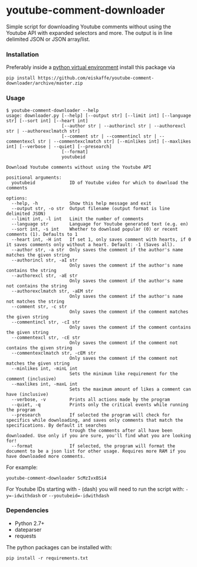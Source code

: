 # youtube-comment-downloader
Simple script for downloading Youtube comments without using the Youtube API with expanded selectors and more. The output is in line delimited JSON or JSON array/list.

### Installation

Preferably inside a [python virtual environment](https://virtualenv.pypa.io/en/latest/) install this package via

```
pip install https://github.com/eiskaffe/youtube-comment-downloader/archive/master.zip
```

### Usage
```
$ youtube-comment-downloader --help
usage: downloader.py [--help] [--output str] [--limit int] [--language str] [--sort int] [--heart int]
                     [--author str | --authorincl str | --authorexcl str | --authorexclmatch str]
                     [--comment str | --commentincl str | --commentexcl str | --commentexclmatch str] [--minlikes int] [--maxlikes int] [--verbose | --quiet] [--presearch]
                     [--format]
                     youtubeid

Download Youtube comments without using the Youtube API

positional arguments:
  youtubeid             ID of Youtube video for which to download the comments

options:
  --help, -h            Show this help message and exit
  --output str, -o str  Output filename (output format is line delimited JSON)
  --limit int, -l int   Limit the number of comments
  --language str        Language for Youtube generated text (e.g. en)
  --sort int, -s int    Whether to download popular (0) or recent comments (1). Defaults to 1
  --heart int, -H int   If set 1, only saves comment with hearts, if 0 it saves comments only without a heart. Default: -1 (Saves all).
  --author str, -a str  Only saves the comment if the author's name matches the given string
  --authorincl str, -aI str
                        Only saves the comment if the author's name contains the string
  --authorexcl str, -aE str
                        Only saves the comment if the author's name not contains the string
  --authorexclmatch str, -aEM str
                        Only saves the comment if the author's name not matches the string
  --comment str, -c str
                        Only saves the comment if the comment matches the given string
  --commentincl str, -cI str
                        Only saves the comment if the comment contains the given string
  --commentexcl str, -cE str
                        Only saves the comment if the comment not contains the given string
  --commentexclmatch str, -cEM str
                        Only saves the comment if the comment not matches the given string
  --minlikes int, -minL int
                        Sets the minimum like requirement for the comment (inclusive)
  --maxlikes int, -maxL int
                        Sets the maximum amount of likes a comment can have (inclusive)
  --verbose, -v         Prints all actions made by the program
  --quiet, -q           Prints only the critical events while running the program
  --presearch           If selected the program will check for specifics while downloading, and saves only comments that match the specifications. By default it searches
                        trough the comments after all have been downloaded. Use only if you are sure, you'll find what you are looking for!
  --format              If selected, the program will format the document to be a json list for other usage. Requires more RAM if you have downloaded more comments.
```

For example:
```
youtube-comment-downloader ScMzIvxBSi4
```

For Youtube IDs starting with - (dash) you will need to run the script with:
`-y=-idwithdash` or `--youtubeid=-idwithdash`

### Dependencies
* Python 2.7+
* dateparser
* requests

The python packages can be installed with:

    pip install -r requirements.txt
